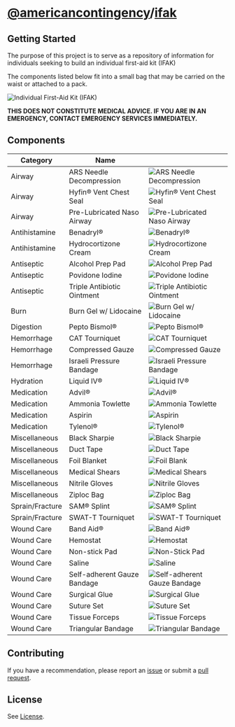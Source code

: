 # [@americancontingency](https://github.com/americancontingency)/[ifak](https://github.com/americancontingency/ifak)

## Getting Started

The purpose of this project is to serve as a repository of information for individuals seeking to build an individual first-aid kit (IFAK)

The components listed below fit into a small bag that may be carried on the waist or attached to a pack.

![Individual First-Aid Kit (IFAK)](images/ifak.png)

**THIS DOES NOT CONSTITUTE MEDICAL ADVICE. IF YOU ARE IN AN EMERGENCY, CONTACT EMERGENCY SERVICES IMMEDIATELY.**

## Components

| Category | Name | |
| --- | --- | --- |
| Airway | ARS Needle Decompression | ![ARS Needle Decompression](images/ars-needle-decompression.jpg) |
| Airway | Hyfin® Vent Chest Seal | ![Hyfin® Vent Chest Seal](images/hyfin-vent-chest-seal.jpg) |
| Airway | Pre-Lubricated Naso Airway | ![Pre-Lubricated Naso Airway](images/pre-lubricated-nasal-airway.jpg) |
| Antihistamine | Benadryl® | ![Benadryl®](images/benadryl.jpg) |
| Antihistamine | Hydrocortizone Cream | ![Hydrocortizone Cream](images/hydrocortisone-cream.jpg) |
| Antiseptic | Alcohol Prep Pad | ![Alcohol Prep Pad](images/sterile-alcohol-prep-pads.jpg) |
| Antiseptic | Povidone Iodine | ![Povidone Iodine](images/povidone-iodine.png) |
| Antiseptic | Triple Antibiotic Ointment | ![Triple Antibiotic Ointment](images/triple-antibiotic-ointment.jpg) |
| Burn | Burn Gel w/ Lidocaine | ![Burn Gel w/ Lidocaine](images/burn-jel.jpeg) |
| Digestion | Pepto Bismol® | ![Pepto Bismol®](images/pepto-bismol.jpg) |
| Hemorrhage | CAT Tourniquet | ![CAT Tourniquet](images/cat-tourniquet.jpg) |
| Hemorrhage | Compressed Gauze | ![Compressed Gauze](images/compressed-gauze.png) |
| Hemorrhage | Israeli Pressure Bandage | ![Israeli Pressure Bandage](images/israeli-bandage.jpg) |
| Hydration | Liquid IV® | ![Liquid IV®](images/liquid-iv.jpg) |
| Medication | Advil® | ![Advil®](images/advil.jpg) |
| Medication | Ammonia Towlette | ![Ammonia Towlette](images/ammonia-towlette.jpg) |
| Medication | Aspirin | ![Aspirin](images/aspirin.jpg) |
| Medication | Tylenol® | ![Tylenol®](images/tylenol.jpeg) |
| Miscellaneous | Black Sharpie | ![Black Sharpie](images/sharpie.jpeg) |
| Miscellaneous | Duct Tape | ![Duct Tape](images/duct-tape.jpeg) |
| Miscellaneous | Foil Blanket | ![Foil Blank](images/foil-blanket.jpg) |
| Miscellaneous | Medical Shears | ![Medical Shears](images/medical-shears.jpeg) |
| Miscellaneous | Nitrile Gloves | ![Nitrile Gloves](images/nitrile-gloves.jpeg) |
| Miscellaneous | Ziploc Bag | ![Ziploc Bag](images/ziploc-bag.jpg) |
| Sprain/Fracture | SAM® Splint | ![SAM® Splint](images/sam-splint.jpg) |
| Sprain/Fracture | SWAT-T Tourniquet | ![SWAT-T Tourniquet](images/swat-t.jpg) |
| Wound Care | Band Aid® | ![Band Aid®](images/band-aid.jpg) |
| Wound Care | Hemostat | ![Hemostat](images/hemostat.jpg) |
| Wound Care | Non-stick Pad | ![Non-Stick Pad](images/non-stick-pads.jpg) |
| Wound Care | Saline | ![Saline](images/saline.png) |
| Wound Care | Self-adherent Gauze Bandage | ![Self-adherent Gauze Bandage](images/self-adherent-gauze.jpeg) |
| Wound Care | Surgical Glue | ![Surgical Glue](images/surgical-glue.jpeg) |
| Wound Care | Suture Set | ![Suture Set](images/suture-kit.jpg) |
| Wound Care | Tissue Forceps | ![Tissue Forceps](images/tissue-forceps.jpg) |
| Wound Care | Triangular Bandage | ![Triangular Bandage](images/triangular-bandage.gif) |

## Contributing

If you have a recommendation, please report an [issue](https://docs.github.com/en/github/managing-your-work-on-github/creating-an-issue) or submit a [pull request](https://docs.github.com/en/github/collaborating-with-issues-and-pull-requests/creating-a-pull-request).

## License 

See [License](/LICENSE).

